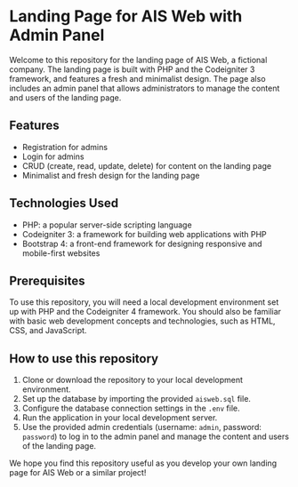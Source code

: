 # Landing Page for AIS Web with Admin Panel

Welcome to this repository for the landing page of AIS Web, a fictional company. The landing page is built with PHP and the Codeigniter 3 framework, and features a fresh and minimalist design. The page also includes an admin panel that allows administrators to manage the content and users of the landing page.

## Features

- Registration for admins
- Login for admins
- CRUD (create, read, update, delete) for content on the landing page
- Minimalist and fresh design for the landing page

## Technologies Used

- PHP: a popular server-side scripting language
- Codeigniter 3: a framework for building web applications with PHP
- Bootstrap 4: a front-end framework for designing responsive and mobile-first websites

## Prerequisites

To use this repository, you will need a local development environment set up with PHP and the Codeigniter 4 framework. You should also be familiar with basic web development concepts and technologies, such as HTML, CSS, and JavaScript.

## How to use this repository

1. Clone or download the repository to your local development environment.
2. Set up the database by importing the provided `aisweb.sql` file.
3. Configure the database connection settings in the `.env` file.
4. Run the application in your local development server.
5. Use the provided admin credentials (username: `admin`, password: `password`) to log in to the admin panel and manage the content and users of the landing page.

We hope you find this repository useful as you develop your own landing page for AIS Web or a similar project!
